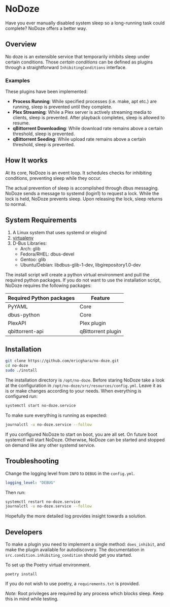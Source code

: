 # NoDoze

Have you ever manually disabled system sleep so a long-running task could complete? NoDoze offers a better way.

## Overview

No doze is an extensible service that temporarily inhibits sleep under certain conditions. Those *certain conditions*
can be defined as plugins through a straightforward `InhibitingConditions` interface.

### Examples

These plugins have been implemented:

* **Process Running**: While specified processes (i.e. make, apt etc.) are running, sleep is prevented until they
  complete.
* **Plex Streaming**: While a Plex server is actively streaming media to clients, sleep is prevented. After playback
  completes, sleep is allowed to resume.
* **qBittorrent Downloading**: While download rate remains above a certain threshold, sleep is prevented.
* **qBittorrent Seeding**: While upload rate remains above a certain threshold, sleep is prevented.

## How It works

At its core, NoDoze is an event loop. It schedules checks for inhibiting conditions, preventing sleep while they occur.

The actual prevention of sleep is accomplished through dbus messaging. NoDoze sends a message to systemd (login1) to
request
a lock. While the lock is held, NoDoze prevents sleep. Upon releasing the lock, sleep returns to normal.

## System Requirements

1. A Linux system that uses systemd or elogind
2. [virtualenv](https://github.com/pypa/virtualenv)
3. D-Bus Libraries:
    * Arch: glib
    * Fedora/RHEL: dbus-devel
    * Gentoo: glib
    * Ubuntu/Debian: libdbus-glib-1-dev, libgirepository1.0-dev

The install script will create a python virtual environment and pull the required python packages.
If you do not want to use the installation script, NoDoze requires the following packages:

| Required Python packages | Feature            |
|--------------------------|--------------------|
| PyYAML                   | Core               |
| dbus-python              | Core               |
| PlexAPI                  | Plex plugin        |
| qbittorrent-api          | qBittorrent plugin |

## Installation

```bash
git clone https://github.com/ericghara/no-doze.git
cd no-doze
sudo ./install
```

The installation directory is `/opt/no-doze`. Before staring NoDoze take a look at the configuration in
`/opt/no-doze/src/resources/config.yml`. Leave it as is or make changes according to your needs. When everything is
configured run:

```bash
systemctl start no-doze.service
```

To make sure everything is running as expected:

```bash
journalctl -u no-doze.service --follow
```

If you configured NoDoze to start on boot, you are all set. On future boot systemctl will start NoDoze. Otherwise,
NoDoze
can be started and stopped on demand like any other systemd service.

## Troubleshooting

Change the logging level from `INFO` to `DEBUG` in the `config.yml`.

```yaml
logging_level: "DEBUG"
```

Then run:

```bash
systemctl restart no-doze.service
journalctl -u no-doze.service --follow
```

Hopefully the more detailed log provides insight towards a solution.

## Developers

To make a plugin you need to implement a single method: `does_inhibit`, and make
the plugin available for autodiscovery. The documentation in `src.condition.inhibiting_condition` should get you
started.

To set up the Poetry virtual environment.

```
poetry install
```

If you do not wish to use poetry, a `requirements.txt` is provided.

*Note:* Root privileges are required by any process which blocks sleep. Keep this in mind while testing.
